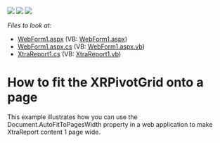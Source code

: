 <!-- default badges list -->
![](https://img.shields.io/endpoint?url=https://codecentral.devexpress.com/api/v1/VersionRange/128601056/18.2.10%2B)
[![](https://img.shields.io/badge/Open_in_DevExpress_Support_Center-FF7200?style=flat-square&logo=DevExpress&logoColor=white)](https://supportcenter.devexpress.com/ticket/details/E4466)
[![](https://img.shields.io/badge/📖_How_to_use_DevExpress_Examples-e9f6fc?style=flat-square)](https://docs.devexpress.com/GeneralInformation/403183)
<!-- default badges end -->
<!-- default file list -->
*Files to look at*:

* [WebForm1.aspx](./CS/WebSite/WebForm1.aspx) (VB: [WebForm1.aspx](./VB/WebSite/WebForm1.aspx))
* [WebForm1.aspx.cs](./CS/WebSite/WebForm1.aspx.cs) (VB: [WebForm1.aspx.vb](./VB/WebSite/WebForm1.aspx.vb))
* [XtraReport1.cs](./CS/WebSite/XtraReport1.cs) (VB: [XtraReport1.vb](./VB/WebSite/XtraReport1.vb))
<!-- default file list end -->
# How to fit the XRPivotGrid onto a page


<p>This example illustrates how you can use the Document.AutoFitToPagesWidth property in a web application to make XtraReport content 1 page wide.</p>

<br/>



